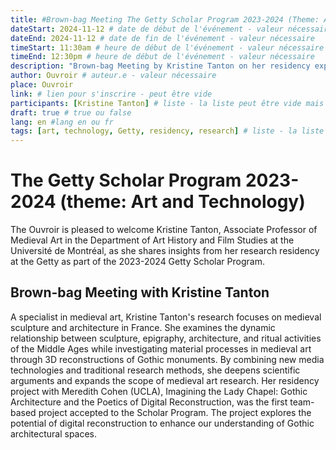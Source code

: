 ```yaml
---
title: #Brown-bag Meeting The Getty Scholar Program 2023-2024 (Theme: Art and Technology) by Kristine Tanton
dateStart: 2024-11-12 # date de début de l'événement - valeur nécessaire
dateEnd: 2024-11-12 # date de fin de l'événement - valeur nécessaire
timeStart: 11:30am # heure de début de l'événement - valeur nécessaire
timeEnd: 12:30pm # heure de début de l'événement - valeur nécessaire
description: "Brown-bag Meeting by Kristine Tanton on her residency experience at the Getty. " # description - valeur  nécessaire
author: Ouvroir # auteur.e - valeur nécessaire
place: Ouvroir
link: # lien pour s'inscrire - peut être vide
participants: [Kristine Tanton] # liste - la liste peut être vide mais il faut une liste
draft: true # true ou false
lang: en #lang en ou fr
tags: [art, technology, Getty, residency, research] # liste - la liste peut être vide mais il faut une liste
---
```


# The Getty Scholar Program 2023-2024 (theme: Art and Technology)

The Ouvroir is pleased to welcome Kristine Tanton, Associate Professor of Medieval Art in the Department of Art History and Film Studies at the Université de Montréal, as she shares insights from her research residency at the Getty as part of the 2023-2024 Getty Scholar Program.

## Brown-bag Meeting with Kristine Tanton

A specialist in medieval art, Kristine Tanton's research focuses on medieval sculpture and architecture in France. She examines the dynamic relationship between sculpture, epigraphy, architecture, and ritual activities of the Middle Ages while investigating material processes in medieval art through 3D reconstructions of Gothic monuments. By combining new media technologies and traditional research methods, she deepens scientific arguments and expands the scope of medieval art research. Her residency project with Meredith Cohen (UCLA), Imagining the Lady Chapel: Gothic Architecture and the Poetics of Digital Reconstruction, was the first team-based project accepted to the Scholar Program. The project explores the potential of digital reconstruction to enhance our understanding of Gothic architectural spaces.
